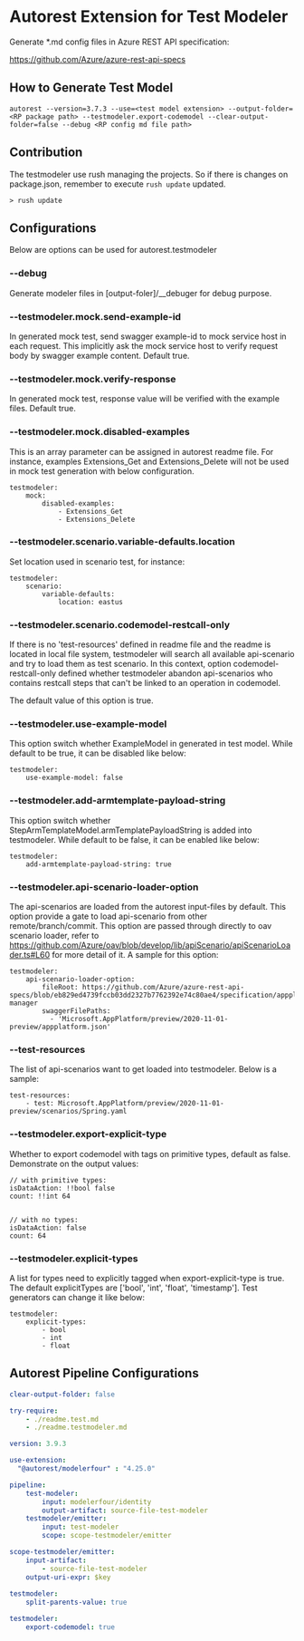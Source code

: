 # Autorest Extension for Test Modeler

Generate \*.md config files in Azure REST API specification:

https://github.com/Azure/azure-rest-api-specs

## How to Generate Test Model

```
autorest --version=3.7.3 --use=<test model extension> --output-folder=<RP package path> --testmodeler.export-codemodel --clear-output-folder=false --debug <RP config md file path>
```

## Contribution

The testmodeler use rush managing the projects. So if there is changes on package.json, remember to execute `rush update` updated.
~~~
> rush update
~~~

## Configurations

Below are options can be used for autorest.testmodeler

### --debug

Generate modeler files in [output-foler]/\_\_debuger for debug purpose.

### --testmodeler.mock.send-example-id

In generated mock test, send swagger example-id to mock service host in each request. This implicitly ask the mock service host to verify request body by swagger example content. Default true.

### --testmodeler.mock.verify-response

In generated mock test, response value will be verified with the example files. Default true.

### --testmodeler.mock.disabled-examples

This is an array parameter can be assigned in autorest readme file.
For instance, examples Extensions_Get and Extensions_Delete will not be used in mock test generation with below configuration.

```
testmodeler:
    mock:
        disabled-examples:
            - Extensions_Get
            - Extensions_Delete
```

### --testmodeler.scenario.variable-defaults.location

Set location used in scenario test, for instance:

```
testmodeler:
    scenario:
        variable-defaults:
            location: eastus
```

### --testmodeler.scenario.codemodel-restcall-only

If there is no 'test-resources' defined in readme file and the readme is located in local file system, testmodeler will search all available api-scenario and try to load them as test scenario.
In this context, option codemodel-restcall-only defined whether testmodeler abandon api-scenarios who contains restcall steps that can't be linked to an operation in codemodel.

The default value of this option is true.

### --testmodeler.use-example-model

This option switch whether ExampleModel in generated in test model. While default to be true, it can be disabled like below:
```
testmodeler:
    use-example-model: false
```

### --testmodeler.add-armtemplate-payload-string

This option switch whether StepArmTemplateModel.armTemplatePayloadString is added into testmodeler. While default to be false, it can be enabled like below:
```
testmodeler:
    add-armtemplate-payload-string: true
```

### --testmodeler.api-scenario-loader-option

The api-scenarios are loaded from the autorest input-files by default. This option provide a gate to load api-scenario from other remote/branch/commit.
This option are passed through directly to oav scenario loader, refer to https://github.com/Azure/oav/blob/develop/lib/apiScenario/apiScenarioLoader.ts#L60 for more detail of it. A sample for this option:
```
testmodeler:
    api-scenario-loader-option:
        fileRoot: https://github.com/Azure/azure-rest-api-specs/blob/eb829ed4739fccb03dd2327b7762392e74c80ae4/specification/appplatform/resource-manager
        swaggerFilePaths:
          - 'Microsoft.AppPlatform/preview/2020-11-01-preview/appplatform.json'
```

### --test-resources

The list of api-scenarios want to get loaded into testmodeler. Below is a sample:
```
test-resources:
    - test: Microsoft.AppPlatform/preview/2020-11-01-preview/scenarios/Spring.yaml
```

### --testmodeler.export-explicit-type

Whether to export codemodel with tags on primitive types, default as false. Demonstrate on the output values:
```
// with primitive types:
isDataAction: !!bool false
count: !!int 64


// with no types:
isDataAction: false
count: 64
```

### --testmodeler.explicit-types

A list for types need to explicitly tagged when export-explicit-type is true. The default explicitTypes are ['bool', 'int', 'float', 'timestamp']. Test generators can change it like below:

```
testmodeler:
    explicit-types:
        - bool
        - int
        - float
```

## Autorest Pipeline Configurations

```yaml
clear-output-folder: false

try-require:
    - ./readme.test.md
    - ./readme.testmodeler.md

version: 3.9.3

use-extension:
  "@autorest/modelerfour" : "4.25.0"

pipeline:
    test-modeler:
        input: modelerfour/identity
        output-artifact: source-file-test-modeler
    testmodeler/emitter:
        input: test-modeler
        scope: scope-testmodeler/emitter

scope-testmodeler/emitter:
    input-artifact:
        - source-file-test-modeler
    output-uri-expr: $key
    
testmodeler:
    split-parents-value: true
```

```yaml $(debug)
testmodeler:
    export-codemodel: true
```
